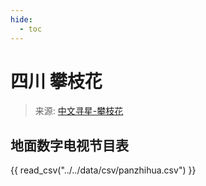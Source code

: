 ```yaml
---
hide:
  - toc
---
```


# 四川 攀枝花

> 来源: [中文寻星-攀枝花](http://dtmb.saoing.com/panzhihua.htm)

## 地面数字电视节目表

{{ read_csv("../../data/csv/panzhihua.csv") }}
